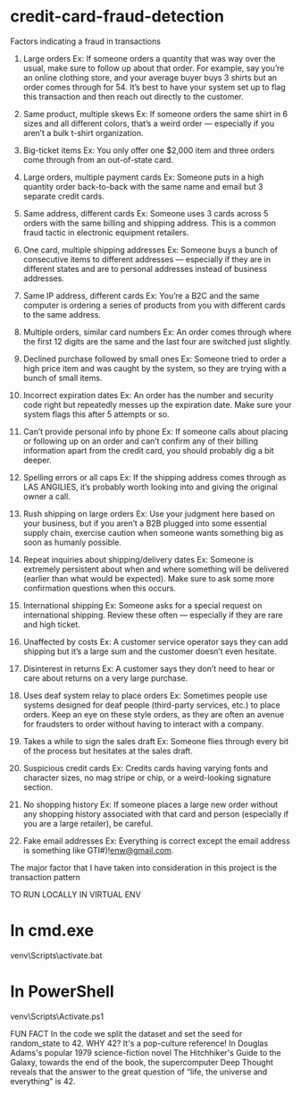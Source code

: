 # credit-card-fraud-detection

Factors indicating a fraud in transactions

1. Large orders
Ex: If someone orders a quantity that was way over the usual, make sure to follow up about that order. For example, say you’re an online clothing store, and your average buyer buys 3 shirts but an order comes through for 54. It’s best to have your system set up to flag this transaction and then reach out directly to the customer.

2. Same product, multiple skews
Ex: If someone orders the same shirt in 6 sizes and all different colors, that’s a weird order — especially if you aren’t a bulk t-shirt organization.

3. Big-ticket items
Ex: You only offer one $2,000 item and three orders come through from an out-of-state card.

4. Large orders, multiple payment cards
Ex: Someone puts in a high quantity order back-to-back with the same name and email but 3 separate credit cards.

5. Same address, different cards
Ex: Someone uses 3 cards across 5 orders with the same billing and shipping address. This is a common fraud tactic in electronic equipment retailers.

6. One card, multiple shipping addresses
Ex: Someone buys a bunch of consecutive items to different addresses — especially if they are in different states and are to personal addresses instead of business addresses.

7. Same IP address, different cards
Ex: You’re a B2C and the same computer is ordering a series of products from you with different cards to the same address.

8. Multiple orders, similar card numbers
Ex: An order comes through where the first 12 digits are the same and the last four are switched just slightly.

9. Declined purchase followed by small ones
Ex: Someone tried to order a high price item and was caught by the system, so they are trying with a bunch of small items.

10. Incorrect expiration dates
Ex: An order has the number and security code right but repeatedly messes up the expiration date. Make sure your system flags this after 5 attempts or so.

11. Can’t provide personal info by phone
Ex: If someone calls about placing or following up on an order and can’t confirm any of their billing information apart from the credit card, you should probably dig a bit deeper.

12. Spelling errors or all caps
Ex: If the shipping address comes through as LAS ANGILIES, it’s probably worth looking into and giving the original owner a call.

13. Rush shipping on large orders
Ex: Use your judgment here based on your business, but if you aren’t a B2B plugged into some essential supply chain, exercise caution when someone wants something big as soon as humanly possible.

14. Repeat inquiries about shipping/delivery dates
Ex: Someone is extremely persistent about when and where something will be delivered (earlier than what would be expected). Make sure to ask some more confirmation questions when this occurs.

15. International shipping
Ex: Someone asks for a special request on international shipping. Review these often — especially if they are rare and high ticket.

16. Unaffected by costs
Ex: A customer service operator says they can add shipping but it’s a large sum and the customer doesn’t even hesitate.

17. Disinterest in returns
Ex: A customer says they don’t need to hear or care about returns on a very large purchase.

18. Uses deaf system relay to place orders
Ex: Sometimes people use systems designed for deaf people (third-party services, etc.) to place orders. Keep an eye on these style orders, as they are often an avenue for fraudsters to order without having to interact with a company.

19. Takes a while to sign the sales draft
Ex: Someone flies through every bit of the process but hesitates at the sales draft.

20. Suspicious credit cards
Ex: Credits cards having varying fonts and character sizes, no mag stripe or chip, or a weird-looking signature section.

21. No shopping history
Ex: If someone places a large new order without any shopping history associated with that card and person (especially if you are a large retailer), be careful.

22. Fake email addresses
Ex: Everything is correct except the email address is something like GTI#)!enw@gmail.com.



The major factor that I have taken into consideration in this project is the transaction pattern




TO RUN LOCALLY IN VIRTUAL ENV
# In cmd.exe
venv\Scripts\activate.bat
# In PowerShell
venv\Scripts\Activate.ps1



FUN FACT
In the code we split the dataset and set the seed for random_state to 42.
WHY 42?
It's a pop-culture reference! In Douglas Adams's popular 1979 science-fiction novel The Hitchhiker's Guide to the Galaxy, towards the end of the book, the supercomputer Deep Thought reveals that the answer to the great question of “life, the universe and everything” is 42.


